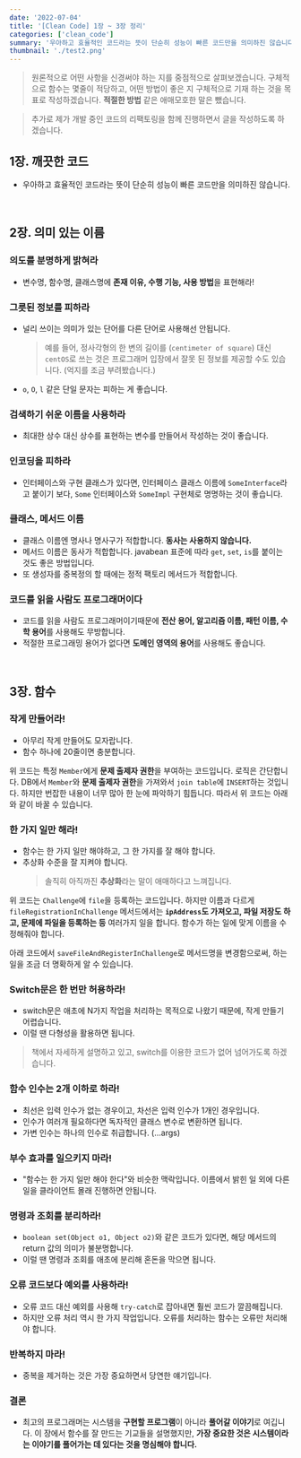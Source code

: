```yaml
---
date: '2022-07-04'
title: '[Clean Code] 1장 ~ 3장 정리'
categories: ['clean_code']
summary: '우아하고 효율적인 코드라는 뜻이 단순히 성능이 빠른 코드만을 의미하진 않습니다.'
thumbnail: './test2.png'
---
```


> 원론적으로 어떤 사항을 신경써야 하는 지를 중점적으로 살펴보겠습니다. 구체적으로 함수는 몇줄이 적당하고, 어떤 방법이 좋은 지 구체적으로 기재 하는 것을 목표로 작성하겠습니다. **적절한 방법** 같은 애매모호한 말은 뺐습니다.

> 추가로 제가 개발 중인 코드의 리팩토링을 함께 진행하면서 글을 작성하도록 하겠습니다.

## 1장. 깨끗한 코드

- 우아하고 효율적인 코드라는 뜻이 단순히 성능이 빠른 코드만을 의미하진 않습니다.

<br>

## 2장. 의미 있는 이름

### 의도를 분명하게 밝혀라

- 변수명, 함수명, 클래스명에 **존재 이유, 수행 기능, 사용 방법**을 표현해라!

### 그릇된 정보를 피하라

- 널리 쓰이는 의미가 있는 단어를 다른 단어로 사용해선 안됩니다.
  > 예를 들어, 정사각형의 한 변의 길이를 (`centimeter of square`) 대신 `centOS`로 쓰는 것은 프로그래머 입장에서 잘못 된 정보를 제공할 수도 있습니다. (억지를 조금 부려봤습니다.)
- `o`, `O`, `l` 같은 단일 문자는 피하는 게 좋습니다.

### 검색하기 쉬운 이름을 사용하라

- 최대한 상수 대신 상수를 표현하는 변수를 만들어서 작성하는 것이 좋습니다.

### 인코딩을 피하라

- 인터페이스와 구현 클래스가 있다면, 인터페이스 클래스 이름에 `SomeInterface`라고 붙이기 보다, `Some` 인터페이스와 `SomeImpl` 구현체로 명명하는 것이 좋습니다.

### 클래스, 메서드 이름

- 클래스 이름엔 명사나 명사구가 적합합니다. **동사는 사용하지 않습니다.**
- 메서드 이름은 동사가 적합합니다. javabean 표준에 따라 `get`, `set`, `is`를 붙이는 것도 좋은 방법입니다.
- 또 생성자를 중복정의 할 때에는 정적 팩토리 메서드가 적합합니다.

### 코드를 읽을 사람도 프로그래머이다

- 코드를 읽을 사람도 프로그래머이기때문에 **전산 용어, 알고리즘 이름, 패턴 이름, 수학 용어**를 사용해도 무방합니다.
- 적절한 프로그래밍 용어가 없다면 **도메인 영역의 용어**를 사용해도 좋습니다.

<br>

## 3장. 함수

### 작게 만들어라!

- 아무리 작게 만들어도 모자랍니다.
- 함수 하나에 20줄이면 충분합니다.

<script src="https://gist.github.com/gusah009/0a97cb10dbc6fcb72f938e1937d2efca.js"></script>

위 코드는 특정 `Member`에게 **문제 출제자 권한**을 부여하는 코드입니다. 로직은 간단합니다. DB에서 `Member`와 **문제 출제자 권한**을 가져와서 `join table`에 `INSERT`하는 것입니다. 하지만 번잡한 내용이 너무 많아 한 눈에 파악하기 힘듭니다. 따라서 위 코드는 아래와 같이 바꿀 수 있습니다.

<script src="https://gist.github.com/gusah009/ff715c461cf2c342f3d5bff4b01a056e.js"></script>

### 한 가지 일만 해라!

- 함수는 한 가지 일만 해야하고, 그 한 가지를 잘 해야 합니다.
- 추상화 수준을 잘 지켜야 합니다.
  > 솔직히 아직까진 **추상화**라는 말이 애매하다고 느껴집니다.

<script src="https://gist.github.com/gusah009/8670bf5fe236b374355549a28a54110b.js"></script>

위 코드는 `Challenge`에 `file`을 등록하는 코드입니다. 하지만 이름과 다르게 `fileRegistrationInChallenge` 메서드에서는 **`ipAddress`도 가져오고, 파일 저장도 하고, 문제에 파일을 등록하는 등** 여러가지 일을 합니다. 함수가 하는 일에 맞게 이름을 수정해줘야 합니다.

아래 코드에서 `saveFileAndRegisterInChallenge`로 메서드명을 변경함으로써, 하는 일을 조금 더 명확하게 알 수 있습니다.

<script src="https://gist.github.com/gusah009/9bce49d3fd3535181bfc3ab8272bde5e.js"></script>

### Switch문은 한 번만 허용하라!

- switch문은 애초에 N가지 작업을 처리하는 목적으로 나왔기 때문에, 작게 만들기 어렵습니다.
- 이럴 땐 다형성을 활용하면 됩니다.

> 책에서 자세하게 설명하고 있고, switch를 이용한 코드가 없어 넘어가도록 하겠습니다.

### 함수 인수는 2개 이하로 하라!

- 최선은 입력 인수가 없는 경우이고, 차선은 입력 인수가 1개인 경우입니다.
- 인수가 여러개 필요하다면 독자적인 클래스 변수로 변환하면 됩니다.
- 가변 인수는 하나의 인수로 취급합니다. (...args)

### 부수 효과를 일으키지 마라!

- "함수는 한 가지 일만 해야 한다"와 비슷한 맥락입니다. 이름에서 밝힌 일 외에 다른 일을 클라이언트 몰래 진행하면 안됩니다.

### 명령과 조회를 분리하라!

- `boolean set(Object o1, Object o2)`와 같은 코드가 있다면, 해당 메서드의 return 값의 의미가 불분명합니다.
- 이럴 땐 명령과 조회를 애초에 분리해 혼돈을 막으면 됩니다.

### 오류 코드보다 예외를 사용하라!

- 오류 코드 대신 예외를 사용해 `try-catch`로 잡아내면 훨씬 코드가 깔끔해집니다.
- 하지만 오류 처리 역시 한 가지 작업입니다. 오류를 처리하는 함수는 오류만 처리해야 합니다.

### 반복하지 마라!

- 중복을 제거하는 것은 가장 중요하면서 당연한 얘기입니다.

### 결론

- 최고의 프로그래머는 시스템을 **구현할 프로그램**이 아니라 **풀어갈 이야기**로 여깁니다. 이 장에서 함수를 잘 만드는 기교들을 설명했지만, **가장 중요한 것은 시스템이라는 이야기를 풀어가는 데 있다는 것을 명심해야 합니다.**

